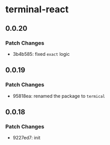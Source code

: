 # terminal-react

## 0.0.20

### Patch Changes

- 3b4b585: fixed `exact` logic

## 0.0.19

### Patch Changes

- 95818ea: renamed the package to `termical`

## 0.0.18

### Patch Changes

- 9227ed7: init
